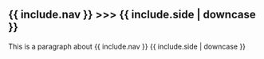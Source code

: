 <div class="content" name="content">
  <h2>{{ include.nav }} >>> {{ include.side | downcase }}</h2>
  <p>This is a paragraph about {{ include.nav }} {{ include.side | downcase }}</p>
</div>
